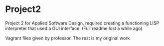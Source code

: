 # Project2

Project 2 for Applied Software Design, required creating a functioning LISP interpreter that used a GUI interface. (Full readme lost a while ago)

Vagrant files given by professor. The rest is my original work
